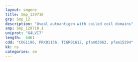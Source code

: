 ```yaml
---
layout: smgene
title: Smp_129710
grp: Smp_12
description: "Uveal autoantigen with coiled coil domains"
smp: Smp_129710.1
uniprot: "G4LVI7"
length:  4461
cdd: "COG1196, PRK01156, TIGR01612, pfam03962, pfam15294"
kk: ns
categories: sm
---
```

